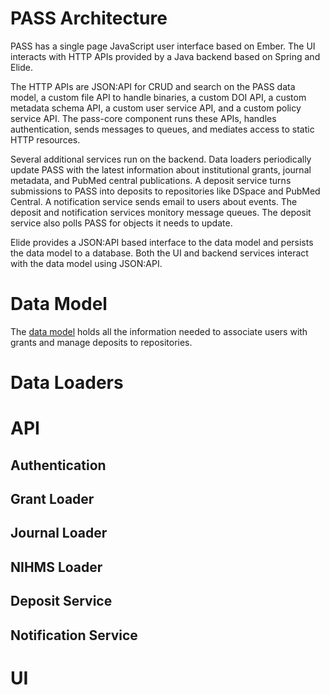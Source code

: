 # PASS Architecture

PASS has a single page JavaScript user interface based on Ember. The UI interacts with HTTP APIs provided by a Java backend based on Spring and Elide.

The HTTP APIs are JSON:API for CRUD and search on the PASS data model, a custom file API to handle binaries, a custom DOI API, a custom metadata schema API, a custom user service API, and a custom policy service API. The pass-core component runs these APIs, handles authentication, sends messages to queues, and mediates access to static HTTP resources.

Several additional services run on the backend. Data loaders periodically update PASS with the latest information about institutional grants, journal metadata, and PubMed central publications. A deposit service turns submissions to PASS into deposits to repositories like DSpace and PubMed Central. A notification service sends email to users about events. The deposit and notification services monitory message queues. The deposit service also polls PASS for objects it needs to update.

Elide provides a JSON:API based interface to the data model and persists the data model to a database. Both the UI and backend services interact with the data model using JSON:API.

# Data Model

The [data model](./model/) holds all the information needed to associate users with grants and manage deposits to repositories.

# Data Loaders

# API

## Authentication

## Grant Loader

## Journal Loader

## NIHMS Loader

## Deposit Service

## Notification Service

# UI






